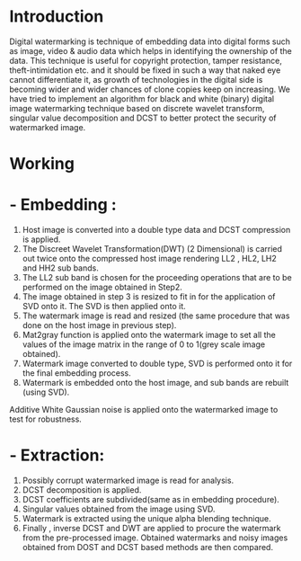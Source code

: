 # Introduction
Digital watermarking is technique of embedding data into digital forms such as image, video & audio data which helps in identifying the ownership of the data. This technique is useful for copyright protection, tamper resistance, theft-intimidation etc. and it should be fixed in such a way that naked eye cannot differentiate it, as growth of technologies in the digital side is becoming wider and wider chances of clone copies keep on increasing. We have tried to implement an algorithm for black and white (binary) digital image watermarking technique based on discrete wavelet transform, singular value decomposition and DCST to better protect the security of watermarked image.

# Working
# - Embedding : 
1. Host image is converted into a double type data and DCST compression is applied. 
2. The Discreet Wavelet Transformation(DWT) (2 Dimensional) is carried out twice onto the compressed host image rendering LL2 , HL2, LH2 and HH2 sub bands. 
3. The LL2 sub band is chosen for the proceeding operations that are to be performed on the image obtained in Step2. 
4. The image obtained in step 3 is resized to fit in for the application of SVD onto it. The SVD is then applied onto it. 
5. The watermark image is read and resized (the same procedure that was done on the host image in previous step). 
6. Mat2gray function is applied onto the watermark image to set all the values of the image matrix in the range of 0 to 1(grey scale image obtained). 
7. Watermark image converted to double type, SVD is performed onto it for the final embedding process. 
8. Watermark is embedded onto the host image, and sub bands are rebuilt (using SVD).

Additive White Gaussian noise is applied onto the watermarked image to test for robustness.

# - Extraction: 
1. Possibly corrupt watermarked image is read for analysis. 
2. DCST decomposition is applied.
3. DCST coefficients are subdivided(same as in embedding procedure). 
4. Singular values obtained from the image using SVD. 
5. Watermark is extracted using the unique alpha blending technique. 
6. Finally , inverse DCST and DWT are applied to procure the watermark from the pre-processed image.
Obtained watermarks and noisy images obtained from DOST and DCST based methods are then compared.
